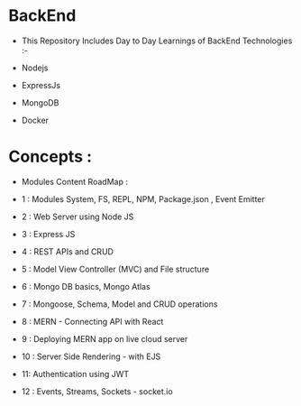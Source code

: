 # BackEnd

- This Repository Includes Day to Day Learnings of BackEnd Technologies :-

- Nodejs
- ExpressJs
- MongoDB
- Docker 
# Concepts :

- Modules Content RoadMap :

- 1 : Modules System, FS, REPL, NPM, Package.json , Event Emitter
- 2 : Web Server using Node JS
- 3 : Express JS
- 4 : REST APIs and CRUD
- 5 : Model View Controller (MVC) and File structure
- 6 : Mongo DB basics, Mongo Atlas
- 7 : Mongoose, Schema, Model and CRUD operations
- 8 : MERN - Connecting API with React
- 9 : Deploying MERN app on live cloud server
- 10 : Server Side Rendering - with EJS
- 11:  Authentication using JWT
- 12 : Events, Streams, Sockets - socket.io
